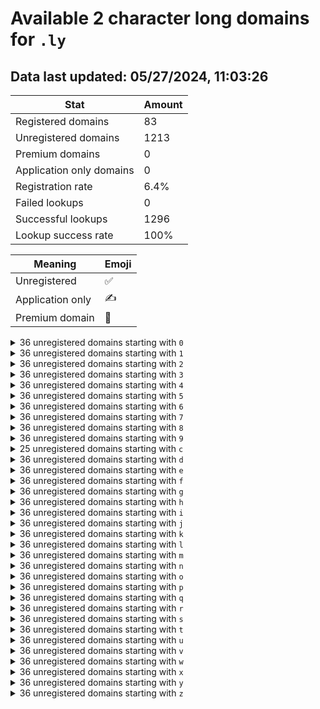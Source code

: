 # Available 2 character long domains for `.ly`

## Data last updated: 05/27/2024, 11:03:26

|Stat|Amount|
|--|--|
|Registered domains|83|
|Unregistered domains|1213|
|Premium domains|0|
|Application only domains|0|
|Registration rate|6.4%|
|Failed lookups|0|
|Successful lookups|1296|
|Lookup success rate|100%|


|Meaning|Emoji|
|--|--|
|Unregistered|:white_check_mark:|
|Application only|:writing_hand:|
|Premium domain|:gem:|

<details>
<summary>36 unregistered domains starting with <bold><code>0</code></bold></summary>

|Type|Domain|
|--|--|
|:white_check_mark:|`00.ly`|
|:white_check_mark:|`01.ly`|
|:white_check_mark:|`02.ly`|
|:white_check_mark:|`03.ly`|
|:white_check_mark:|`04.ly`|
|:white_check_mark:|`05.ly`|
|:white_check_mark:|`06.ly`|
|:white_check_mark:|`07.ly`|
|:white_check_mark:|`08.ly`|
|:white_check_mark:|`09.ly`|
|:white_check_mark:|`0a.ly`|
|:white_check_mark:|`0b.ly`|
|:white_check_mark:|`0c.ly`|
|:white_check_mark:|`0d.ly`|
|:white_check_mark:|`0e.ly`|
|:white_check_mark:|`0f.ly`|
|:white_check_mark:|`0g.ly`|
|:white_check_mark:|`0h.ly`|
|:white_check_mark:|`0i.ly`|
|:white_check_mark:|`0j.ly`|
|:white_check_mark:|`0k.ly`|
|:white_check_mark:|`0l.ly`|
|:white_check_mark:|`0m.ly`|
|:white_check_mark:|`0n.ly`|
|:white_check_mark:|`0o.ly`|
|:white_check_mark:|`0p.ly`|
|:white_check_mark:|`0q.ly`|
|:white_check_mark:|`0r.ly`|
|:white_check_mark:|`0s.ly`|
|:white_check_mark:|`0t.ly`|
|:white_check_mark:|`0u.ly`|
|:white_check_mark:|`0v.ly`|
|:white_check_mark:|`0w.ly`|
|:white_check_mark:|`0x.ly`|
|:white_check_mark:|`0y.ly`|
|:white_check_mark:|`0z.ly`|
</details>
<details>
<summary>36 unregistered domains starting with <bold><code>1</code></bold></summary>

|Type|Domain|
|--|--|
|:white_check_mark:|`10.ly`|
|:white_check_mark:|`11.ly`|
|:white_check_mark:|`12.ly`|
|:white_check_mark:|`13.ly`|
|:white_check_mark:|`14.ly`|
|:white_check_mark:|`15.ly`|
|:white_check_mark:|`16.ly`|
|:white_check_mark:|`17.ly`|
|:white_check_mark:|`18.ly`|
|:white_check_mark:|`19.ly`|
|:white_check_mark:|`1a.ly`|
|:white_check_mark:|`1b.ly`|
|:white_check_mark:|`1c.ly`|
|:white_check_mark:|`1d.ly`|
|:white_check_mark:|`1e.ly`|
|:white_check_mark:|`1f.ly`|
|:white_check_mark:|`1g.ly`|
|:white_check_mark:|`1h.ly`|
|:white_check_mark:|`1i.ly`|
|:white_check_mark:|`1j.ly`|
|:white_check_mark:|`1k.ly`|
|:white_check_mark:|`1l.ly`|
|:white_check_mark:|`1m.ly`|
|:white_check_mark:|`1n.ly`|
|:white_check_mark:|`1o.ly`|
|:white_check_mark:|`1p.ly`|
|:white_check_mark:|`1q.ly`|
|:white_check_mark:|`1r.ly`|
|:white_check_mark:|`1s.ly`|
|:white_check_mark:|`1t.ly`|
|:white_check_mark:|`1u.ly`|
|:white_check_mark:|`1v.ly`|
|:white_check_mark:|`1w.ly`|
|:white_check_mark:|`1x.ly`|
|:white_check_mark:|`1y.ly`|
|:white_check_mark:|`1z.ly`|
</details>
<details>
<summary>36 unregistered domains starting with <bold><code>2</code></bold></summary>

|Type|Domain|
|--|--|
|:white_check_mark:|`20.ly`|
|:white_check_mark:|`21.ly`|
|:white_check_mark:|`22.ly`|
|:white_check_mark:|`23.ly`|
|:white_check_mark:|`24.ly`|
|:white_check_mark:|`25.ly`|
|:white_check_mark:|`26.ly`|
|:white_check_mark:|`27.ly`|
|:white_check_mark:|`28.ly`|
|:white_check_mark:|`29.ly`|
|:white_check_mark:|`2a.ly`|
|:white_check_mark:|`2b.ly`|
|:white_check_mark:|`2c.ly`|
|:white_check_mark:|`2d.ly`|
|:white_check_mark:|`2e.ly`|
|:white_check_mark:|`2f.ly`|
|:white_check_mark:|`2g.ly`|
|:white_check_mark:|`2h.ly`|
|:white_check_mark:|`2i.ly`|
|:white_check_mark:|`2j.ly`|
|:white_check_mark:|`2k.ly`|
|:white_check_mark:|`2l.ly`|
|:white_check_mark:|`2m.ly`|
|:white_check_mark:|`2n.ly`|
|:white_check_mark:|`2o.ly`|
|:white_check_mark:|`2p.ly`|
|:white_check_mark:|`2q.ly`|
|:white_check_mark:|`2r.ly`|
|:white_check_mark:|`2s.ly`|
|:white_check_mark:|`2t.ly`|
|:white_check_mark:|`2u.ly`|
|:white_check_mark:|`2v.ly`|
|:white_check_mark:|`2w.ly`|
|:white_check_mark:|`2x.ly`|
|:white_check_mark:|`2y.ly`|
|:white_check_mark:|`2z.ly`|
</details>
<details>
<summary>36 unregistered domains starting with <bold><code>3</code></bold></summary>

|Type|Domain|
|--|--|
|:white_check_mark:|`30.ly`|
|:white_check_mark:|`31.ly`|
|:white_check_mark:|`32.ly`|
|:white_check_mark:|`33.ly`|
|:white_check_mark:|`34.ly`|
|:white_check_mark:|`35.ly`|
|:white_check_mark:|`36.ly`|
|:white_check_mark:|`37.ly`|
|:white_check_mark:|`38.ly`|
|:white_check_mark:|`39.ly`|
|:white_check_mark:|`3a.ly`|
|:white_check_mark:|`3b.ly`|
|:white_check_mark:|`3c.ly`|
|:white_check_mark:|`3d.ly`|
|:white_check_mark:|`3e.ly`|
|:white_check_mark:|`3f.ly`|
|:white_check_mark:|`3g.ly`|
|:white_check_mark:|`3h.ly`|
|:white_check_mark:|`3i.ly`|
|:white_check_mark:|`3j.ly`|
|:white_check_mark:|`3k.ly`|
|:white_check_mark:|`3l.ly`|
|:white_check_mark:|`3m.ly`|
|:white_check_mark:|`3n.ly`|
|:white_check_mark:|`3o.ly`|
|:white_check_mark:|`3p.ly`|
|:white_check_mark:|`3q.ly`|
|:white_check_mark:|`3r.ly`|
|:white_check_mark:|`3s.ly`|
|:white_check_mark:|`3t.ly`|
|:white_check_mark:|`3u.ly`|
|:white_check_mark:|`3v.ly`|
|:white_check_mark:|`3w.ly`|
|:white_check_mark:|`3x.ly`|
|:white_check_mark:|`3y.ly`|
|:white_check_mark:|`3z.ly`|
</details>
<details>
<summary>36 unregistered domains starting with <bold><code>4</code></bold></summary>

|Type|Domain|
|--|--|
|:white_check_mark:|`40.ly`|
|:white_check_mark:|`41.ly`|
|:white_check_mark:|`42.ly`|
|:white_check_mark:|`43.ly`|
|:white_check_mark:|`44.ly`|
|:white_check_mark:|`45.ly`|
|:white_check_mark:|`46.ly`|
|:white_check_mark:|`47.ly`|
|:white_check_mark:|`48.ly`|
|:white_check_mark:|`49.ly`|
|:white_check_mark:|`4a.ly`|
|:white_check_mark:|`4b.ly`|
|:white_check_mark:|`4c.ly`|
|:white_check_mark:|`4d.ly`|
|:white_check_mark:|`4e.ly`|
|:white_check_mark:|`4f.ly`|
|:white_check_mark:|`4g.ly`|
|:white_check_mark:|`4h.ly`|
|:white_check_mark:|`4i.ly`|
|:white_check_mark:|`4j.ly`|
|:white_check_mark:|`4k.ly`|
|:white_check_mark:|`4l.ly`|
|:white_check_mark:|`4m.ly`|
|:white_check_mark:|`4n.ly`|
|:white_check_mark:|`4o.ly`|
|:white_check_mark:|`4p.ly`|
|:white_check_mark:|`4q.ly`|
|:white_check_mark:|`4r.ly`|
|:white_check_mark:|`4s.ly`|
|:white_check_mark:|`4t.ly`|
|:white_check_mark:|`4u.ly`|
|:white_check_mark:|`4v.ly`|
|:white_check_mark:|`4w.ly`|
|:white_check_mark:|`4x.ly`|
|:white_check_mark:|`4y.ly`|
|:white_check_mark:|`4z.ly`|
</details>
<details>
<summary>36 unregistered domains starting with <bold><code>5</code></bold></summary>

|Type|Domain|
|--|--|
|:white_check_mark:|`50.ly`|
|:white_check_mark:|`51.ly`|
|:white_check_mark:|`52.ly`|
|:white_check_mark:|`53.ly`|
|:white_check_mark:|`54.ly`|
|:white_check_mark:|`55.ly`|
|:white_check_mark:|`56.ly`|
|:white_check_mark:|`57.ly`|
|:white_check_mark:|`58.ly`|
|:white_check_mark:|`59.ly`|
|:white_check_mark:|`5a.ly`|
|:white_check_mark:|`5b.ly`|
|:white_check_mark:|`5c.ly`|
|:white_check_mark:|`5d.ly`|
|:white_check_mark:|`5e.ly`|
|:white_check_mark:|`5f.ly`|
|:white_check_mark:|`5g.ly`|
|:white_check_mark:|`5h.ly`|
|:white_check_mark:|`5i.ly`|
|:white_check_mark:|`5j.ly`|
|:white_check_mark:|`5k.ly`|
|:white_check_mark:|`5l.ly`|
|:white_check_mark:|`5m.ly`|
|:white_check_mark:|`5n.ly`|
|:white_check_mark:|`5o.ly`|
|:white_check_mark:|`5p.ly`|
|:white_check_mark:|`5q.ly`|
|:white_check_mark:|`5r.ly`|
|:white_check_mark:|`5s.ly`|
|:white_check_mark:|`5t.ly`|
|:white_check_mark:|`5u.ly`|
|:white_check_mark:|`5v.ly`|
|:white_check_mark:|`5w.ly`|
|:white_check_mark:|`5x.ly`|
|:white_check_mark:|`5y.ly`|
|:white_check_mark:|`5z.ly`|
</details>
<details>
<summary>36 unregistered domains starting with <bold><code>6</code></bold></summary>

|Type|Domain|
|--|--|
|:white_check_mark:|`60.ly`|
|:white_check_mark:|`61.ly`|
|:white_check_mark:|`62.ly`|
|:white_check_mark:|`63.ly`|
|:white_check_mark:|`64.ly`|
|:white_check_mark:|`65.ly`|
|:white_check_mark:|`66.ly`|
|:white_check_mark:|`67.ly`|
|:white_check_mark:|`68.ly`|
|:white_check_mark:|`69.ly`|
|:white_check_mark:|`6a.ly`|
|:white_check_mark:|`6b.ly`|
|:white_check_mark:|`6c.ly`|
|:white_check_mark:|`6d.ly`|
|:white_check_mark:|`6e.ly`|
|:white_check_mark:|`6f.ly`|
|:white_check_mark:|`6g.ly`|
|:white_check_mark:|`6h.ly`|
|:white_check_mark:|`6i.ly`|
|:white_check_mark:|`6j.ly`|
|:white_check_mark:|`6k.ly`|
|:white_check_mark:|`6l.ly`|
|:white_check_mark:|`6m.ly`|
|:white_check_mark:|`6n.ly`|
|:white_check_mark:|`6o.ly`|
|:white_check_mark:|`6p.ly`|
|:white_check_mark:|`6q.ly`|
|:white_check_mark:|`6r.ly`|
|:white_check_mark:|`6s.ly`|
|:white_check_mark:|`6t.ly`|
|:white_check_mark:|`6u.ly`|
|:white_check_mark:|`6v.ly`|
|:white_check_mark:|`6w.ly`|
|:white_check_mark:|`6x.ly`|
|:white_check_mark:|`6y.ly`|
|:white_check_mark:|`6z.ly`|
</details>
<details>
<summary>36 unregistered domains starting with <bold><code>7</code></bold></summary>

|Type|Domain|
|--|--|
|:white_check_mark:|`70.ly`|
|:white_check_mark:|`71.ly`|
|:white_check_mark:|`72.ly`|
|:white_check_mark:|`73.ly`|
|:white_check_mark:|`74.ly`|
|:white_check_mark:|`75.ly`|
|:white_check_mark:|`76.ly`|
|:white_check_mark:|`77.ly`|
|:white_check_mark:|`78.ly`|
|:white_check_mark:|`79.ly`|
|:white_check_mark:|`7a.ly`|
|:white_check_mark:|`7b.ly`|
|:white_check_mark:|`7c.ly`|
|:white_check_mark:|`7d.ly`|
|:white_check_mark:|`7e.ly`|
|:white_check_mark:|`7f.ly`|
|:white_check_mark:|`7g.ly`|
|:white_check_mark:|`7h.ly`|
|:white_check_mark:|`7i.ly`|
|:white_check_mark:|`7j.ly`|
|:white_check_mark:|`7k.ly`|
|:white_check_mark:|`7l.ly`|
|:white_check_mark:|`7m.ly`|
|:white_check_mark:|`7n.ly`|
|:white_check_mark:|`7o.ly`|
|:white_check_mark:|`7p.ly`|
|:white_check_mark:|`7q.ly`|
|:white_check_mark:|`7r.ly`|
|:white_check_mark:|`7s.ly`|
|:white_check_mark:|`7t.ly`|
|:white_check_mark:|`7u.ly`|
|:white_check_mark:|`7v.ly`|
|:white_check_mark:|`7w.ly`|
|:white_check_mark:|`7x.ly`|
|:white_check_mark:|`7y.ly`|
|:white_check_mark:|`7z.ly`|
</details>
<details>
<summary>36 unregistered domains starting with <bold><code>8</code></bold></summary>

|Type|Domain|
|--|--|
|:white_check_mark:|`80.ly`|
|:white_check_mark:|`81.ly`|
|:white_check_mark:|`82.ly`|
|:white_check_mark:|`83.ly`|
|:white_check_mark:|`84.ly`|
|:white_check_mark:|`85.ly`|
|:white_check_mark:|`86.ly`|
|:white_check_mark:|`87.ly`|
|:white_check_mark:|`88.ly`|
|:white_check_mark:|`89.ly`|
|:white_check_mark:|`8a.ly`|
|:white_check_mark:|`8b.ly`|
|:white_check_mark:|`8c.ly`|
|:white_check_mark:|`8d.ly`|
|:white_check_mark:|`8e.ly`|
|:white_check_mark:|`8f.ly`|
|:white_check_mark:|`8g.ly`|
|:white_check_mark:|`8h.ly`|
|:white_check_mark:|`8i.ly`|
|:white_check_mark:|`8j.ly`|
|:white_check_mark:|`8k.ly`|
|:white_check_mark:|`8l.ly`|
|:white_check_mark:|`8m.ly`|
|:white_check_mark:|`8n.ly`|
|:white_check_mark:|`8o.ly`|
|:white_check_mark:|`8p.ly`|
|:white_check_mark:|`8q.ly`|
|:white_check_mark:|`8r.ly`|
|:white_check_mark:|`8s.ly`|
|:white_check_mark:|`8t.ly`|
|:white_check_mark:|`8u.ly`|
|:white_check_mark:|`8v.ly`|
|:white_check_mark:|`8w.ly`|
|:white_check_mark:|`8x.ly`|
|:white_check_mark:|`8y.ly`|
|:white_check_mark:|`8z.ly`|
</details>
<details>
<summary>36 unregistered domains starting with <bold><code>9</code></bold></summary>

|Type|Domain|
|--|--|
|:white_check_mark:|`90.ly`|
|:white_check_mark:|`91.ly`|
|:white_check_mark:|`92.ly`|
|:white_check_mark:|`93.ly`|
|:white_check_mark:|`94.ly`|
|:white_check_mark:|`95.ly`|
|:white_check_mark:|`96.ly`|
|:white_check_mark:|`97.ly`|
|:white_check_mark:|`98.ly`|
|:white_check_mark:|`99.ly`|
|:white_check_mark:|`9a.ly`|
|:white_check_mark:|`9b.ly`|
|:white_check_mark:|`9c.ly`|
|:white_check_mark:|`9d.ly`|
|:white_check_mark:|`9e.ly`|
|:white_check_mark:|`9f.ly`|
|:white_check_mark:|`9g.ly`|
|:white_check_mark:|`9h.ly`|
|:white_check_mark:|`9i.ly`|
|:white_check_mark:|`9j.ly`|
|:white_check_mark:|`9k.ly`|
|:white_check_mark:|`9l.ly`|
|:white_check_mark:|`9m.ly`|
|:white_check_mark:|`9n.ly`|
|:white_check_mark:|`9o.ly`|
|:white_check_mark:|`9p.ly`|
|:white_check_mark:|`9q.ly`|
|:white_check_mark:|`9r.ly`|
|:white_check_mark:|`9s.ly`|
|:white_check_mark:|`9t.ly`|
|:white_check_mark:|`9u.ly`|
|:white_check_mark:|`9v.ly`|
|:white_check_mark:|`9w.ly`|
|:white_check_mark:|`9x.ly`|
|:white_check_mark:|`9y.ly`|
|:white_check_mark:|`9z.ly`|
</details>
<details>
<summary>25 unregistered domains starting with <bold><code>c</code></bold></summary>

|Type|Domain|
|--|--|
|:white_check_mark:|`c0.ly`|
|:white_check_mark:|`c1.ly`|
|:white_check_mark:|`c2.ly`|
|:white_check_mark:|`c3.ly`|
|:white_check_mark:|`c4.ly`|
|:white_check_mark:|`c5.ly`|
|:white_check_mark:|`c6.ly`|
|:white_check_mark:|`c7.ly`|
|:white_check_mark:|`c8.ly`|
|:white_check_mark:|`c9.ly`|
|:white_check_mark:|`cl.ly`|
|:white_check_mark:|`cm.ly`|
|:white_check_mark:|`cn.ly`|
|:white_check_mark:|`co.ly`|
|:white_check_mark:|`cp.ly`|
|:white_check_mark:|`cq.ly`|
|:white_check_mark:|`cr.ly`|
|:white_check_mark:|`cs.ly`|
|:white_check_mark:|`ct.ly`|
|:white_check_mark:|`cu.ly`|
|:white_check_mark:|`cv.ly`|
|:white_check_mark:|`cw.ly`|
|:white_check_mark:|`cx.ly`|
|:white_check_mark:|`cy.ly`|
|:white_check_mark:|`cz.ly`|
</details>
<details>
<summary>36 unregistered domains starting with <bold><code>d</code></bold></summary>

|Type|Domain|
|--|--|
|:white_check_mark:|`d0.ly`|
|:white_check_mark:|`d1.ly`|
|:white_check_mark:|`d2.ly`|
|:white_check_mark:|`d3.ly`|
|:white_check_mark:|`d4.ly`|
|:white_check_mark:|`d5.ly`|
|:white_check_mark:|`d6.ly`|
|:white_check_mark:|`d7.ly`|
|:white_check_mark:|`d8.ly`|
|:white_check_mark:|`d9.ly`|
|:white_check_mark:|`da.ly`|
|:white_check_mark:|`db.ly`|
|:white_check_mark:|`dc.ly`|
|:white_check_mark:|`dd.ly`|
|:white_check_mark:|`de.ly`|
|:white_check_mark:|`df.ly`|
|:white_check_mark:|`dg.ly`|
|:white_check_mark:|`dh.ly`|
|:white_check_mark:|`di.ly`|
|:white_check_mark:|`dj.ly`|
|:white_check_mark:|`dk.ly`|
|:white_check_mark:|`dl.ly`|
|:white_check_mark:|`dm.ly`|
|:white_check_mark:|`dn.ly`|
|:white_check_mark:|`do.ly`|
|:white_check_mark:|`dp.ly`|
|:white_check_mark:|`dq.ly`|
|:white_check_mark:|`dr.ly`|
|:white_check_mark:|`ds.ly`|
|:white_check_mark:|`dt.ly`|
|:white_check_mark:|`du.ly`|
|:white_check_mark:|`dv.ly`|
|:white_check_mark:|`dw.ly`|
|:white_check_mark:|`dx.ly`|
|:white_check_mark:|`dy.ly`|
|:white_check_mark:|`dz.ly`|
</details>
<details>
<summary>36 unregistered domains starting with <bold><code>e</code></bold></summary>

|Type|Domain|
|--|--|
|:white_check_mark:|`e0.ly`|
|:white_check_mark:|`e1.ly`|
|:white_check_mark:|`e2.ly`|
|:white_check_mark:|`e3.ly`|
|:white_check_mark:|`e4.ly`|
|:white_check_mark:|`e5.ly`|
|:white_check_mark:|`e6.ly`|
|:white_check_mark:|`e7.ly`|
|:white_check_mark:|`e8.ly`|
|:white_check_mark:|`e9.ly`|
|:white_check_mark:|`ea.ly`|
|:white_check_mark:|`eb.ly`|
|:white_check_mark:|`ec.ly`|
|:white_check_mark:|`ed.ly`|
|:white_check_mark:|`ee.ly`|
|:white_check_mark:|`ef.ly`|
|:white_check_mark:|`eg.ly`|
|:white_check_mark:|`eh.ly`|
|:white_check_mark:|`ei.ly`|
|:white_check_mark:|`ej.ly`|
|:white_check_mark:|`ek.ly`|
|:white_check_mark:|`el.ly`|
|:white_check_mark:|`em.ly`|
|:white_check_mark:|`en.ly`|
|:white_check_mark:|`eo.ly`|
|:white_check_mark:|`ep.ly`|
|:white_check_mark:|`eq.ly`|
|:white_check_mark:|`er.ly`|
|:white_check_mark:|`es.ly`|
|:white_check_mark:|`et.ly`|
|:white_check_mark:|`eu.ly`|
|:white_check_mark:|`ev.ly`|
|:white_check_mark:|`ew.ly`|
|:white_check_mark:|`ex.ly`|
|:white_check_mark:|`ey.ly`|
|:white_check_mark:|`ez.ly`|
</details>
<details>
<summary>36 unregistered domains starting with <bold><code>f</code></bold></summary>

|Type|Domain|
|--|--|
|:white_check_mark:|`f0.ly`|
|:white_check_mark:|`f1.ly`|
|:white_check_mark:|`f2.ly`|
|:white_check_mark:|`f3.ly`|
|:white_check_mark:|`f4.ly`|
|:white_check_mark:|`f5.ly`|
|:white_check_mark:|`f6.ly`|
|:white_check_mark:|`f7.ly`|
|:white_check_mark:|`f8.ly`|
|:white_check_mark:|`f9.ly`|
|:white_check_mark:|`fa.ly`|
|:white_check_mark:|`fb.ly`|
|:white_check_mark:|`fc.ly`|
|:white_check_mark:|`fd.ly`|
|:white_check_mark:|`fe.ly`|
|:white_check_mark:|`ff.ly`|
|:white_check_mark:|`fg.ly`|
|:white_check_mark:|`fh.ly`|
|:white_check_mark:|`fi.ly`|
|:white_check_mark:|`fj.ly`|
|:white_check_mark:|`fk.ly`|
|:white_check_mark:|`fl.ly`|
|:white_check_mark:|`fm.ly`|
|:white_check_mark:|`fn.ly`|
|:white_check_mark:|`fo.ly`|
|:white_check_mark:|`fp.ly`|
|:white_check_mark:|`fq.ly`|
|:white_check_mark:|`fr.ly`|
|:white_check_mark:|`fs.ly`|
|:white_check_mark:|`ft.ly`|
|:white_check_mark:|`fu.ly`|
|:white_check_mark:|`fv.ly`|
|:white_check_mark:|`fw.ly`|
|:white_check_mark:|`fx.ly`|
|:white_check_mark:|`fy.ly`|
|:white_check_mark:|`fz.ly`|
</details>
<details>
<summary>36 unregistered domains starting with <bold><code>g</code></bold></summary>

|Type|Domain|
|--|--|
|:white_check_mark:|`g0.ly`|
|:white_check_mark:|`g1.ly`|
|:white_check_mark:|`g2.ly`|
|:white_check_mark:|`g3.ly`|
|:white_check_mark:|`g4.ly`|
|:white_check_mark:|`g5.ly`|
|:white_check_mark:|`g6.ly`|
|:white_check_mark:|`g7.ly`|
|:white_check_mark:|`g8.ly`|
|:white_check_mark:|`g9.ly`|
|:white_check_mark:|`ga.ly`|
|:white_check_mark:|`gb.ly`|
|:white_check_mark:|`gc.ly`|
|:white_check_mark:|`gd.ly`|
|:white_check_mark:|`ge.ly`|
|:white_check_mark:|`gf.ly`|
|:white_check_mark:|`gg.ly`|
|:white_check_mark:|`gh.ly`|
|:white_check_mark:|`gi.ly`|
|:white_check_mark:|`gj.ly`|
|:white_check_mark:|`gk.ly`|
|:white_check_mark:|`gl.ly`|
|:white_check_mark:|`gm.ly`|
|:white_check_mark:|`gn.ly`|
|:white_check_mark:|`go.ly`|
|:white_check_mark:|`gp.ly`|
|:white_check_mark:|`gq.ly`|
|:white_check_mark:|`gr.ly`|
|:white_check_mark:|`gs.ly`|
|:white_check_mark:|`gt.ly`|
|:white_check_mark:|`gu.ly`|
|:white_check_mark:|`gv.ly`|
|:white_check_mark:|`gw.ly`|
|:white_check_mark:|`gx.ly`|
|:white_check_mark:|`gy.ly`|
|:white_check_mark:|`gz.ly`|
</details>
<details>
<summary>36 unregistered domains starting with <bold><code>h</code></bold></summary>

|Type|Domain|
|--|--|
|:white_check_mark:|`h0.ly`|
|:white_check_mark:|`h1.ly`|
|:white_check_mark:|`h2.ly`|
|:white_check_mark:|`h3.ly`|
|:white_check_mark:|`h4.ly`|
|:white_check_mark:|`h5.ly`|
|:white_check_mark:|`h6.ly`|
|:white_check_mark:|`h7.ly`|
|:white_check_mark:|`h8.ly`|
|:white_check_mark:|`h9.ly`|
|:white_check_mark:|`ha.ly`|
|:white_check_mark:|`hb.ly`|
|:white_check_mark:|`hc.ly`|
|:white_check_mark:|`hd.ly`|
|:white_check_mark:|`he.ly`|
|:white_check_mark:|`hf.ly`|
|:white_check_mark:|`hg.ly`|
|:white_check_mark:|`hh.ly`|
|:white_check_mark:|`hi.ly`|
|:white_check_mark:|`hj.ly`|
|:white_check_mark:|`hk.ly`|
|:white_check_mark:|`hl.ly`|
|:white_check_mark:|`hm.ly`|
|:white_check_mark:|`hn.ly`|
|:white_check_mark:|`ho.ly`|
|:white_check_mark:|`hp.ly`|
|:white_check_mark:|`hq.ly`|
|:white_check_mark:|`hr.ly`|
|:white_check_mark:|`hs.ly`|
|:white_check_mark:|`ht.ly`|
|:white_check_mark:|`hu.ly`|
|:white_check_mark:|`hv.ly`|
|:white_check_mark:|`hw.ly`|
|:white_check_mark:|`hx.ly`|
|:white_check_mark:|`hy.ly`|
|:white_check_mark:|`hz.ly`|
</details>
<details>
<summary>36 unregistered domains starting with <bold><code>i</code></bold></summary>

|Type|Domain|
|--|--|
|:white_check_mark:|`i0.ly`|
|:white_check_mark:|`i1.ly`|
|:white_check_mark:|`i2.ly`|
|:white_check_mark:|`i3.ly`|
|:white_check_mark:|`i4.ly`|
|:white_check_mark:|`i5.ly`|
|:white_check_mark:|`i6.ly`|
|:white_check_mark:|`i7.ly`|
|:white_check_mark:|`i8.ly`|
|:white_check_mark:|`i9.ly`|
|:white_check_mark:|`ia.ly`|
|:white_check_mark:|`ib.ly`|
|:white_check_mark:|`ic.ly`|
|:white_check_mark:|`id.ly`|
|:white_check_mark:|`ie.ly`|
|:white_check_mark:|`if.ly`|
|:white_check_mark:|`ig.ly`|
|:white_check_mark:|`ih.ly`|
|:white_check_mark:|`ii.ly`|
|:white_check_mark:|`ij.ly`|
|:white_check_mark:|`ik.ly`|
|:white_check_mark:|`il.ly`|
|:white_check_mark:|`im.ly`|
|:white_check_mark:|`in.ly`|
|:white_check_mark:|`io.ly`|
|:white_check_mark:|`ip.ly`|
|:white_check_mark:|`iq.ly`|
|:white_check_mark:|`ir.ly`|
|:white_check_mark:|`is.ly`|
|:white_check_mark:|`it.ly`|
|:white_check_mark:|`iu.ly`|
|:white_check_mark:|`iv.ly`|
|:white_check_mark:|`iw.ly`|
|:white_check_mark:|`ix.ly`|
|:white_check_mark:|`iy.ly`|
|:white_check_mark:|`iz.ly`|
</details>
<details>
<summary>36 unregistered domains starting with <bold><code>j</code></bold></summary>

|Type|Domain|
|--|--|
|:white_check_mark:|`j0.ly`|
|:white_check_mark:|`j1.ly`|
|:white_check_mark:|`j2.ly`|
|:white_check_mark:|`j3.ly`|
|:white_check_mark:|`j4.ly`|
|:white_check_mark:|`j5.ly`|
|:white_check_mark:|`j6.ly`|
|:white_check_mark:|`j7.ly`|
|:white_check_mark:|`j8.ly`|
|:white_check_mark:|`j9.ly`|
|:white_check_mark:|`ja.ly`|
|:white_check_mark:|`jb.ly`|
|:white_check_mark:|`jc.ly`|
|:white_check_mark:|`jd.ly`|
|:white_check_mark:|`je.ly`|
|:white_check_mark:|`jf.ly`|
|:white_check_mark:|`jg.ly`|
|:white_check_mark:|`jh.ly`|
|:white_check_mark:|`ji.ly`|
|:white_check_mark:|`jj.ly`|
|:white_check_mark:|`jk.ly`|
|:white_check_mark:|`jl.ly`|
|:white_check_mark:|`jm.ly`|
|:white_check_mark:|`jn.ly`|
|:white_check_mark:|`jo.ly`|
|:white_check_mark:|`jp.ly`|
|:white_check_mark:|`jq.ly`|
|:white_check_mark:|`jr.ly`|
|:white_check_mark:|`js.ly`|
|:white_check_mark:|`jt.ly`|
|:white_check_mark:|`ju.ly`|
|:white_check_mark:|`jv.ly`|
|:white_check_mark:|`jw.ly`|
|:white_check_mark:|`jx.ly`|
|:white_check_mark:|`jy.ly`|
|:white_check_mark:|`jz.ly`|
</details>
<details>
<summary>36 unregistered domains starting with <bold><code>k</code></bold></summary>

|Type|Domain|
|--|--|
|:white_check_mark:|`k0.ly`|
|:white_check_mark:|`k1.ly`|
|:white_check_mark:|`k2.ly`|
|:white_check_mark:|`k3.ly`|
|:white_check_mark:|`k4.ly`|
|:white_check_mark:|`k5.ly`|
|:white_check_mark:|`k6.ly`|
|:white_check_mark:|`k7.ly`|
|:white_check_mark:|`k8.ly`|
|:white_check_mark:|`k9.ly`|
|:white_check_mark:|`ka.ly`|
|:white_check_mark:|`kb.ly`|
|:white_check_mark:|`kc.ly`|
|:white_check_mark:|`kd.ly`|
|:white_check_mark:|`ke.ly`|
|:white_check_mark:|`kf.ly`|
|:white_check_mark:|`kg.ly`|
|:white_check_mark:|`kh.ly`|
|:white_check_mark:|`ki.ly`|
|:white_check_mark:|`kj.ly`|
|:white_check_mark:|`kk.ly`|
|:white_check_mark:|`kl.ly`|
|:white_check_mark:|`km.ly`|
|:white_check_mark:|`kn.ly`|
|:white_check_mark:|`ko.ly`|
|:white_check_mark:|`kp.ly`|
|:white_check_mark:|`kq.ly`|
|:white_check_mark:|`kr.ly`|
|:white_check_mark:|`ks.ly`|
|:white_check_mark:|`kt.ly`|
|:white_check_mark:|`ku.ly`|
|:white_check_mark:|`kv.ly`|
|:white_check_mark:|`kw.ly`|
|:white_check_mark:|`kx.ly`|
|:white_check_mark:|`ky.ly`|
|:white_check_mark:|`kz.ly`|
</details>
<details>
<summary>36 unregistered domains starting with <bold><code>l</code></bold></summary>

|Type|Domain|
|--|--|
|:white_check_mark:|`l0.ly`|
|:white_check_mark:|`l1.ly`|
|:white_check_mark:|`l2.ly`|
|:white_check_mark:|`l3.ly`|
|:white_check_mark:|`l4.ly`|
|:white_check_mark:|`l5.ly`|
|:white_check_mark:|`l6.ly`|
|:white_check_mark:|`l7.ly`|
|:white_check_mark:|`l8.ly`|
|:white_check_mark:|`l9.ly`|
|:white_check_mark:|`la.ly`|
|:white_check_mark:|`lb.ly`|
|:white_check_mark:|`lc.ly`|
|:white_check_mark:|`ld.ly`|
|:white_check_mark:|`le.ly`|
|:white_check_mark:|`lf.ly`|
|:white_check_mark:|`lg.ly`|
|:white_check_mark:|`lh.ly`|
|:white_check_mark:|`li.ly`|
|:white_check_mark:|`lj.ly`|
|:white_check_mark:|`lk.ly`|
|:white_check_mark:|`ll.ly`|
|:white_check_mark:|`lm.ly`|
|:white_check_mark:|`ln.ly`|
|:white_check_mark:|`lo.ly`|
|:white_check_mark:|`lp.ly`|
|:white_check_mark:|`lq.ly`|
|:white_check_mark:|`lr.ly`|
|:white_check_mark:|`ls.ly`|
|:white_check_mark:|`lt.ly`|
|:white_check_mark:|`lu.ly`|
|:white_check_mark:|`lv.ly`|
|:white_check_mark:|`lw.ly`|
|:white_check_mark:|`lx.ly`|
|:white_check_mark:|`ly.ly`|
|:white_check_mark:|`lz.ly`|
</details>
<details>
<summary>36 unregistered domains starting with <bold><code>m</code></bold></summary>

|Type|Domain|
|--|--|
|:white_check_mark:|`m0.ly`|
|:white_check_mark:|`m1.ly`|
|:white_check_mark:|`m2.ly`|
|:white_check_mark:|`m3.ly`|
|:white_check_mark:|`m4.ly`|
|:white_check_mark:|`m5.ly`|
|:white_check_mark:|`m6.ly`|
|:white_check_mark:|`m7.ly`|
|:white_check_mark:|`m8.ly`|
|:white_check_mark:|`m9.ly`|
|:white_check_mark:|`ma.ly`|
|:white_check_mark:|`mb.ly`|
|:white_check_mark:|`mc.ly`|
|:white_check_mark:|`md.ly`|
|:white_check_mark:|`me.ly`|
|:white_check_mark:|`mf.ly`|
|:white_check_mark:|`mg.ly`|
|:white_check_mark:|`mh.ly`|
|:white_check_mark:|`mi.ly`|
|:white_check_mark:|`mj.ly`|
|:white_check_mark:|`mk.ly`|
|:white_check_mark:|`ml.ly`|
|:white_check_mark:|`mm.ly`|
|:white_check_mark:|`mn.ly`|
|:white_check_mark:|`mo.ly`|
|:white_check_mark:|`mp.ly`|
|:white_check_mark:|`mq.ly`|
|:white_check_mark:|`mr.ly`|
|:white_check_mark:|`ms.ly`|
|:white_check_mark:|`mt.ly`|
|:white_check_mark:|`mu.ly`|
|:white_check_mark:|`mv.ly`|
|:white_check_mark:|`mw.ly`|
|:white_check_mark:|`mx.ly`|
|:white_check_mark:|`my.ly`|
|:white_check_mark:|`mz.ly`|
</details>
<details>
<summary>36 unregistered domains starting with <bold><code>n</code></bold></summary>

|Type|Domain|
|--|--|
|:white_check_mark:|`n0.ly`|
|:white_check_mark:|`n1.ly`|
|:white_check_mark:|`n2.ly`|
|:white_check_mark:|`n3.ly`|
|:white_check_mark:|`n4.ly`|
|:white_check_mark:|`n5.ly`|
|:white_check_mark:|`n6.ly`|
|:white_check_mark:|`n7.ly`|
|:white_check_mark:|`n8.ly`|
|:white_check_mark:|`n9.ly`|
|:white_check_mark:|`na.ly`|
|:white_check_mark:|`nb.ly`|
|:white_check_mark:|`nc.ly`|
|:white_check_mark:|`nd.ly`|
|:white_check_mark:|`ne.ly`|
|:white_check_mark:|`nf.ly`|
|:white_check_mark:|`ng.ly`|
|:white_check_mark:|`nh.ly`|
|:white_check_mark:|`ni.ly`|
|:white_check_mark:|`nj.ly`|
|:white_check_mark:|`nk.ly`|
|:white_check_mark:|`nl.ly`|
|:white_check_mark:|`nm.ly`|
|:white_check_mark:|`nn.ly`|
|:white_check_mark:|`no.ly`|
|:white_check_mark:|`np.ly`|
|:white_check_mark:|`nq.ly`|
|:white_check_mark:|`nr.ly`|
|:white_check_mark:|`ns.ly`|
|:white_check_mark:|`nt.ly`|
|:white_check_mark:|`nu.ly`|
|:white_check_mark:|`nv.ly`|
|:white_check_mark:|`nw.ly`|
|:white_check_mark:|`nx.ly`|
|:white_check_mark:|`ny.ly`|
|:white_check_mark:|`nz.ly`|
</details>
<details>
<summary>36 unregistered domains starting with <bold><code>o</code></bold></summary>

|Type|Domain|
|--|--|
|:white_check_mark:|`o0.ly`|
|:white_check_mark:|`o1.ly`|
|:white_check_mark:|`o2.ly`|
|:white_check_mark:|`o3.ly`|
|:white_check_mark:|`o4.ly`|
|:white_check_mark:|`o5.ly`|
|:white_check_mark:|`o6.ly`|
|:white_check_mark:|`o7.ly`|
|:white_check_mark:|`o8.ly`|
|:white_check_mark:|`o9.ly`|
|:white_check_mark:|`oa.ly`|
|:white_check_mark:|`ob.ly`|
|:white_check_mark:|`oc.ly`|
|:white_check_mark:|`od.ly`|
|:white_check_mark:|`oe.ly`|
|:white_check_mark:|`of.ly`|
|:white_check_mark:|`og.ly`|
|:white_check_mark:|`oh.ly`|
|:white_check_mark:|`oi.ly`|
|:white_check_mark:|`oj.ly`|
|:white_check_mark:|`ok.ly`|
|:white_check_mark:|`ol.ly`|
|:white_check_mark:|`om.ly`|
|:white_check_mark:|`on.ly`|
|:white_check_mark:|`oo.ly`|
|:white_check_mark:|`op.ly`|
|:white_check_mark:|`oq.ly`|
|:white_check_mark:|`or.ly`|
|:white_check_mark:|`os.ly`|
|:white_check_mark:|`ot.ly`|
|:white_check_mark:|`ou.ly`|
|:white_check_mark:|`ov.ly`|
|:white_check_mark:|`ow.ly`|
|:white_check_mark:|`ox.ly`|
|:white_check_mark:|`oy.ly`|
|:white_check_mark:|`oz.ly`|
</details>
<details>
<summary>36 unregistered domains starting with <bold><code>p</code></bold></summary>

|Type|Domain|
|--|--|
|:white_check_mark:|`p0.ly`|
|:white_check_mark:|`p1.ly`|
|:white_check_mark:|`p2.ly`|
|:white_check_mark:|`p3.ly`|
|:white_check_mark:|`p4.ly`|
|:white_check_mark:|`p5.ly`|
|:white_check_mark:|`p6.ly`|
|:white_check_mark:|`p7.ly`|
|:white_check_mark:|`p8.ly`|
|:white_check_mark:|`p9.ly`|
|:white_check_mark:|`pa.ly`|
|:white_check_mark:|`pb.ly`|
|:white_check_mark:|`pc.ly`|
|:white_check_mark:|`pd.ly`|
|:white_check_mark:|`pe.ly`|
|:white_check_mark:|`pf.ly`|
|:white_check_mark:|`pg.ly`|
|:white_check_mark:|`ph.ly`|
|:white_check_mark:|`pi.ly`|
|:white_check_mark:|`pj.ly`|
|:white_check_mark:|`pk.ly`|
|:white_check_mark:|`pl.ly`|
|:white_check_mark:|`pm.ly`|
|:white_check_mark:|`pn.ly`|
|:white_check_mark:|`po.ly`|
|:white_check_mark:|`pp.ly`|
|:white_check_mark:|`pq.ly`|
|:white_check_mark:|`pr.ly`|
|:white_check_mark:|`ps.ly`|
|:white_check_mark:|`pt.ly`|
|:white_check_mark:|`pu.ly`|
|:white_check_mark:|`pv.ly`|
|:white_check_mark:|`pw.ly`|
|:white_check_mark:|`px.ly`|
|:white_check_mark:|`py.ly`|
|:white_check_mark:|`pz.ly`|
</details>
<details>
<summary>36 unregistered domains starting with <bold><code>q</code></bold></summary>

|Type|Domain|
|--|--|
|:white_check_mark:|`q0.ly`|
|:white_check_mark:|`q1.ly`|
|:white_check_mark:|`q2.ly`|
|:white_check_mark:|`q3.ly`|
|:white_check_mark:|`q4.ly`|
|:white_check_mark:|`q5.ly`|
|:white_check_mark:|`q6.ly`|
|:white_check_mark:|`q7.ly`|
|:white_check_mark:|`q8.ly`|
|:white_check_mark:|`q9.ly`|
|:white_check_mark:|`qa.ly`|
|:white_check_mark:|`qb.ly`|
|:white_check_mark:|`qc.ly`|
|:white_check_mark:|`qd.ly`|
|:white_check_mark:|`qe.ly`|
|:white_check_mark:|`qf.ly`|
|:white_check_mark:|`qg.ly`|
|:white_check_mark:|`qh.ly`|
|:white_check_mark:|`qi.ly`|
|:white_check_mark:|`qj.ly`|
|:white_check_mark:|`qk.ly`|
|:white_check_mark:|`ql.ly`|
|:white_check_mark:|`qm.ly`|
|:white_check_mark:|`qn.ly`|
|:white_check_mark:|`qo.ly`|
|:white_check_mark:|`qp.ly`|
|:white_check_mark:|`qq.ly`|
|:white_check_mark:|`qr.ly`|
|:white_check_mark:|`qs.ly`|
|:white_check_mark:|`qt.ly`|
|:white_check_mark:|`qu.ly`|
|:white_check_mark:|`qv.ly`|
|:white_check_mark:|`qw.ly`|
|:white_check_mark:|`qx.ly`|
|:white_check_mark:|`qy.ly`|
|:white_check_mark:|`qz.ly`|
</details>
<details>
<summary>36 unregistered domains starting with <bold><code>r</code></bold></summary>

|Type|Domain|
|--|--|
|:white_check_mark:|`r0.ly`|
|:white_check_mark:|`r1.ly`|
|:white_check_mark:|`r2.ly`|
|:white_check_mark:|`r3.ly`|
|:white_check_mark:|`r4.ly`|
|:white_check_mark:|`r5.ly`|
|:white_check_mark:|`r6.ly`|
|:white_check_mark:|`r7.ly`|
|:white_check_mark:|`r8.ly`|
|:white_check_mark:|`r9.ly`|
|:white_check_mark:|`ra.ly`|
|:white_check_mark:|`rb.ly`|
|:white_check_mark:|`rc.ly`|
|:white_check_mark:|`rd.ly`|
|:white_check_mark:|`re.ly`|
|:white_check_mark:|`rf.ly`|
|:white_check_mark:|`rg.ly`|
|:white_check_mark:|`rh.ly`|
|:white_check_mark:|`ri.ly`|
|:white_check_mark:|`rj.ly`|
|:white_check_mark:|`rk.ly`|
|:white_check_mark:|`rl.ly`|
|:white_check_mark:|`rm.ly`|
|:white_check_mark:|`rn.ly`|
|:white_check_mark:|`ro.ly`|
|:white_check_mark:|`rp.ly`|
|:white_check_mark:|`rq.ly`|
|:white_check_mark:|`rr.ly`|
|:white_check_mark:|`rs.ly`|
|:white_check_mark:|`rt.ly`|
|:white_check_mark:|`ru.ly`|
|:white_check_mark:|`rv.ly`|
|:white_check_mark:|`rw.ly`|
|:white_check_mark:|`rx.ly`|
|:white_check_mark:|`ry.ly`|
|:white_check_mark:|`rz.ly`|
</details>
<details>
<summary>36 unregistered domains starting with <bold><code>s</code></bold></summary>

|Type|Domain|
|--|--|
|:white_check_mark:|`s0.ly`|
|:white_check_mark:|`s1.ly`|
|:white_check_mark:|`s2.ly`|
|:white_check_mark:|`s3.ly`|
|:white_check_mark:|`s4.ly`|
|:white_check_mark:|`s5.ly`|
|:white_check_mark:|`s6.ly`|
|:white_check_mark:|`s7.ly`|
|:white_check_mark:|`s8.ly`|
|:white_check_mark:|`s9.ly`|
|:white_check_mark:|`sa.ly`|
|:white_check_mark:|`sb.ly`|
|:white_check_mark:|`sc.ly`|
|:white_check_mark:|`sd.ly`|
|:white_check_mark:|`se.ly`|
|:white_check_mark:|`sf.ly`|
|:white_check_mark:|`sg.ly`|
|:white_check_mark:|`sh.ly`|
|:white_check_mark:|`si.ly`|
|:white_check_mark:|`sj.ly`|
|:white_check_mark:|`sk.ly`|
|:white_check_mark:|`sl.ly`|
|:white_check_mark:|`sm.ly`|
|:white_check_mark:|`sn.ly`|
|:white_check_mark:|`so.ly`|
|:white_check_mark:|`sp.ly`|
|:white_check_mark:|`sq.ly`|
|:white_check_mark:|`sr.ly`|
|:white_check_mark:|`ss.ly`|
|:white_check_mark:|`st.ly`|
|:white_check_mark:|`su.ly`|
|:white_check_mark:|`sv.ly`|
|:white_check_mark:|`sw.ly`|
|:white_check_mark:|`sx.ly`|
|:white_check_mark:|`sy.ly`|
|:white_check_mark:|`sz.ly`|
</details>
<details>
<summary>36 unregistered domains starting with <bold><code>t</code></bold></summary>

|Type|Domain|
|--|--|
|:white_check_mark:|`t0.ly`|
|:white_check_mark:|`t1.ly`|
|:white_check_mark:|`t2.ly`|
|:white_check_mark:|`t3.ly`|
|:white_check_mark:|`t4.ly`|
|:white_check_mark:|`t5.ly`|
|:white_check_mark:|`t6.ly`|
|:white_check_mark:|`t7.ly`|
|:white_check_mark:|`t8.ly`|
|:white_check_mark:|`t9.ly`|
|:white_check_mark:|`ta.ly`|
|:white_check_mark:|`tb.ly`|
|:white_check_mark:|`tc.ly`|
|:white_check_mark:|`td.ly`|
|:white_check_mark:|`te.ly`|
|:white_check_mark:|`tf.ly`|
|:white_check_mark:|`tg.ly`|
|:white_check_mark:|`th.ly`|
|:white_check_mark:|`ti.ly`|
|:white_check_mark:|`tj.ly`|
|:white_check_mark:|`tk.ly`|
|:white_check_mark:|`tl.ly`|
|:white_check_mark:|`tm.ly`|
|:white_check_mark:|`tn.ly`|
|:white_check_mark:|`to.ly`|
|:white_check_mark:|`tp.ly`|
|:white_check_mark:|`tq.ly`|
|:white_check_mark:|`tr.ly`|
|:white_check_mark:|`ts.ly`|
|:white_check_mark:|`tt.ly`|
|:white_check_mark:|`tu.ly`|
|:white_check_mark:|`tv.ly`|
|:white_check_mark:|`tw.ly`|
|:white_check_mark:|`tx.ly`|
|:white_check_mark:|`ty.ly`|
|:white_check_mark:|`tz.ly`|
</details>
<details>
<summary>36 unregistered domains starting with <bold><code>u</code></bold></summary>

|Type|Domain|
|--|--|
|:white_check_mark:|`u0.ly`|
|:white_check_mark:|`u1.ly`|
|:white_check_mark:|`u2.ly`|
|:white_check_mark:|`u3.ly`|
|:white_check_mark:|`u4.ly`|
|:white_check_mark:|`u5.ly`|
|:white_check_mark:|`u6.ly`|
|:white_check_mark:|`u7.ly`|
|:white_check_mark:|`u8.ly`|
|:white_check_mark:|`u9.ly`|
|:white_check_mark:|`ua.ly`|
|:white_check_mark:|`ub.ly`|
|:white_check_mark:|`uc.ly`|
|:white_check_mark:|`ud.ly`|
|:white_check_mark:|`ue.ly`|
|:white_check_mark:|`uf.ly`|
|:white_check_mark:|`ug.ly`|
|:white_check_mark:|`uh.ly`|
|:white_check_mark:|`ui.ly`|
|:white_check_mark:|`uj.ly`|
|:white_check_mark:|`uk.ly`|
|:white_check_mark:|`ul.ly`|
|:white_check_mark:|`um.ly`|
|:white_check_mark:|`un.ly`|
|:white_check_mark:|`uo.ly`|
|:white_check_mark:|`up.ly`|
|:white_check_mark:|`uq.ly`|
|:white_check_mark:|`ur.ly`|
|:white_check_mark:|`us.ly`|
|:white_check_mark:|`ut.ly`|
|:white_check_mark:|`uu.ly`|
|:white_check_mark:|`uv.ly`|
|:white_check_mark:|`uw.ly`|
|:white_check_mark:|`ux.ly`|
|:white_check_mark:|`uy.ly`|
|:white_check_mark:|`uz.ly`|
</details>
<details>
<summary>36 unregistered domains starting with <bold><code>v</code></bold></summary>

|Type|Domain|
|--|--|
|:white_check_mark:|`v0.ly`|
|:white_check_mark:|`v1.ly`|
|:white_check_mark:|`v2.ly`|
|:white_check_mark:|`v3.ly`|
|:white_check_mark:|`v4.ly`|
|:white_check_mark:|`v5.ly`|
|:white_check_mark:|`v6.ly`|
|:white_check_mark:|`v7.ly`|
|:white_check_mark:|`v8.ly`|
|:white_check_mark:|`v9.ly`|
|:white_check_mark:|`va.ly`|
|:white_check_mark:|`vb.ly`|
|:white_check_mark:|`vc.ly`|
|:white_check_mark:|`vd.ly`|
|:white_check_mark:|`ve.ly`|
|:white_check_mark:|`vf.ly`|
|:white_check_mark:|`vg.ly`|
|:white_check_mark:|`vh.ly`|
|:white_check_mark:|`vi.ly`|
|:white_check_mark:|`vj.ly`|
|:white_check_mark:|`vk.ly`|
|:white_check_mark:|`vl.ly`|
|:white_check_mark:|`vm.ly`|
|:white_check_mark:|`vn.ly`|
|:white_check_mark:|`vo.ly`|
|:white_check_mark:|`vp.ly`|
|:white_check_mark:|`vq.ly`|
|:white_check_mark:|`vr.ly`|
|:white_check_mark:|`vs.ly`|
|:white_check_mark:|`vt.ly`|
|:white_check_mark:|`vu.ly`|
|:white_check_mark:|`vv.ly`|
|:white_check_mark:|`vw.ly`|
|:white_check_mark:|`vx.ly`|
|:white_check_mark:|`vy.ly`|
|:white_check_mark:|`vz.ly`|
</details>
<details>
<summary>36 unregistered domains starting with <bold><code>w</code></bold></summary>

|Type|Domain|
|--|--|
|:white_check_mark:|`w0.ly`|
|:white_check_mark:|`w1.ly`|
|:white_check_mark:|`w2.ly`|
|:white_check_mark:|`w3.ly`|
|:white_check_mark:|`w4.ly`|
|:white_check_mark:|`w5.ly`|
|:white_check_mark:|`w6.ly`|
|:white_check_mark:|`w7.ly`|
|:white_check_mark:|`w8.ly`|
|:white_check_mark:|`w9.ly`|
|:white_check_mark:|`wa.ly`|
|:white_check_mark:|`wb.ly`|
|:white_check_mark:|`wc.ly`|
|:white_check_mark:|`wd.ly`|
|:white_check_mark:|`we.ly`|
|:white_check_mark:|`wf.ly`|
|:white_check_mark:|`wg.ly`|
|:white_check_mark:|`wh.ly`|
|:white_check_mark:|`wi.ly`|
|:white_check_mark:|`wj.ly`|
|:white_check_mark:|`wk.ly`|
|:white_check_mark:|`wl.ly`|
|:white_check_mark:|`wm.ly`|
|:white_check_mark:|`wn.ly`|
|:white_check_mark:|`wo.ly`|
|:white_check_mark:|`wp.ly`|
|:white_check_mark:|`wq.ly`|
|:white_check_mark:|`wr.ly`|
|:white_check_mark:|`ws.ly`|
|:white_check_mark:|`wt.ly`|
|:white_check_mark:|`wu.ly`|
|:white_check_mark:|`wv.ly`|
|:white_check_mark:|`ww.ly`|
|:white_check_mark:|`wx.ly`|
|:white_check_mark:|`wy.ly`|
|:white_check_mark:|`wz.ly`|
</details>
<details>
<summary>36 unregistered domains starting with <bold><code>x</code></bold></summary>

|Type|Domain|
|--|--|
|:white_check_mark:|`x0.ly`|
|:white_check_mark:|`x1.ly`|
|:white_check_mark:|`x2.ly`|
|:white_check_mark:|`x3.ly`|
|:white_check_mark:|`x4.ly`|
|:white_check_mark:|`x5.ly`|
|:white_check_mark:|`x6.ly`|
|:white_check_mark:|`x7.ly`|
|:white_check_mark:|`x8.ly`|
|:white_check_mark:|`x9.ly`|
|:white_check_mark:|`xa.ly`|
|:white_check_mark:|`xb.ly`|
|:white_check_mark:|`xc.ly`|
|:white_check_mark:|`xd.ly`|
|:white_check_mark:|`xe.ly`|
|:white_check_mark:|`xf.ly`|
|:white_check_mark:|`xg.ly`|
|:white_check_mark:|`xh.ly`|
|:white_check_mark:|`xi.ly`|
|:white_check_mark:|`xj.ly`|
|:white_check_mark:|`xk.ly`|
|:white_check_mark:|`xl.ly`|
|:white_check_mark:|`xm.ly`|
|:white_check_mark:|`xn.ly`|
|:white_check_mark:|`xo.ly`|
|:white_check_mark:|`xp.ly`|
|:white_check_mark:|`xq.ly`|
|:white_check_mark:|`xr.ly`|
|:white_check_mark:|`xs.ly`|
|:white_check_mark:|`xt.ly`|
|:white_check_mark:|`xu.ly`|
|:white_check_mark:|`xv.ly`|
|:white_check_mark:|`xw.ly`|
|:white_check_mark:|`xx.ly`|
|:white_check_mark:|`xy.ly`|
|:white_check_mark:|`xz.ly`|
</details>
<details>
<summary>36 unregistered domains starting with <bold><code>y</code></bold></summary>

|Type|Domain|
|--|--|
|:white_check_mark:|`y0.ly`|
|:white_check_mark:|`y1.ly`|
|:white_check_mark:|`y2.ly`|
|:white_check_mark:|`y3.ly`|
|:white_check_mark:|`y4.ly`|
|:white_check_mark:|`y5.ly`|
|:white_check_mark:|`y6.ly`|
|:white_check_mark:|`y7.ly`|
|:white_check_mark:|`y8.ly`|
|:white_check_mark:|`y9.ly`|
|:white_check_mark:|`ya.ly`|
|:white_check_mark:|`yb.ly`|
|:white_check_mark:|`yc.ly`|
|:white_check_mark:|`yd.ly`|
|:white_check_mark:|`ye.ly`|
|:white_check_mark:|`yf.ly`|
|:white_check_mark:|`yg.ly`|
|:white_check_mark:|`yh.ly`|
|:white_check_mark:|`yi.ly`|
|:white_check_mark:|`yj.ly`|
|:white_check_mark:|`yk.ly`|
|:white_check_mark:|`yl.ly`|
|:white_check_mark:|`ym.ly`|
|:white_check_mark:|`yn.ly`|
|:white_check_mark:|`yo.ly`|
|:white_check_mark:|`yp.ly`|
|:white_check_mark:|`yq.ly`|
|:white_check_mark:|`yr.ly`|
|:white_check_mark:|`ys.ly`|
|:white_check_mark:|`yt.ly`|
|:white_check_mark:|`yu.ly`|
|:white_check_mark:|`yv.ly`|
|:white_check_mark:|`yw.ly`|
|:white_check_mark:|`yx.ly`|
|:white_check_mark:|`yy.ly`|
|:white_check_mark:|`yz.ly`|
</details>
<details>
<summary>36 unregistered domains starting with <bold><code>z</code></bold></summary>

|Type|Domain|
|--|--|
|:white_check_mark:|`z0.ly`|
|:white_check_mark:|`z1.ly`|
|:white_check_mark:|`z2.ly`|
|:white_check_mark:|`z3.ly`|
|:white_check_mark:|`z4.ly`|
|:white_check_mark:|`z5.ly`|
|:white_check_mark:|`z6.ly`|
|:white_check_mark:|`z7.ly`|
|:white_check_mark:|`z8.ly`|
|:white_check_mark:|`z9.ly`|
|:white_check_mark:|`za.ly`|
|:white_check_mark:|`zb.ly`|
|:white_check_mark:|`zc.ly`|
|:white_check_mark:|`zd.ly`|
|:white_check_mark:|`ze.ly`|
|:white_check_mark:|`zf.ly`|
|:white_check_mark:|`zg.ly`|
|:white_check_mark:|`zh.ly`|
|:white_check_mark:|`zi.ly`|
|:white_check_mark:|`zj.ly`|
|:white_check_mark:|`zk.ly`|
|:white_check_mark:|`zl.ly`|
|:white_check_mark:|`zm.ly`|
|:white_check_mark:|`zn.ly`|
|:white_check_mark:|`zo.ly`|
|:white_check_mark:|`zp.ly`|
|:white_check_mark:|`zq.ly`|
|:white_check_mark:|`zr.ly`|
|:white_check_mark:|`zs.ly`|
|:white_check_mark:|`zt.ly`|
|:white_check_mark:|`zu.ly`|
|:white_check_mark:|`zv.ly`|
|:white_check_mark:|`zw.ly`|
|:white_check_mark:|`zx.ly`|
|:white_check_mark:|`zy.ly`|
|:white_check_mark:|`zz.ly`|
</details>